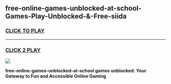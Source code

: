 
## free-online-games-unblocked-at-school-Games-Play-Unblocked-&-Free-siida
<h3>
<a href="https://premium76.site?title=free-online-games-unblocked-at-school&ref=24A">CLICK TO PLAY</a></h3>
<hr>

<h3>
<a href="https://premium76.site?title=free-online-games-unblocked-at-school&ref=24A">CLICK 2 PLAY</a>
  
</h3>

<a href="https://premium76.site?title=free-online-games-unblocked-at-school&ref=24A"><img src="https://clearcache.store/games.png"></a>


**free-online-games-unblocked-at-school games unblocked: Your Gateway to Fun and Accessible Online Gaming**
